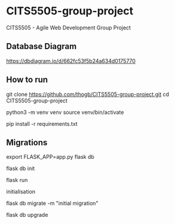# CITS5505-group-project

CITS5505 - Agile Web Development Group Project

## Database Diagram

https://dbdiagram.io/d/662fc53f5b24a634d0175770

## How to run

git clone https://github.com/thogb/CITS5505-group-project.git
cd CITS5505-group-project

python3 -m venv venv
source venv/bin/activate

pip install -r requirements.txt

## Migrations

export FLASK_APP=app.py
flask db

flask db init

flask run

initialisation

flask db migrate -m "initial migration"

flask db upgrade

